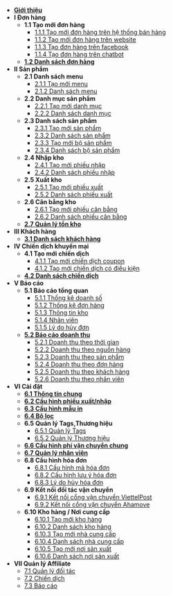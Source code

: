 - [**Giới thiệu**](eshop/README.md)
- **I Đơn hàng**
     - **1.1 Tạo mới đơn hàng**
	     - [1.1.1 Tạo mới đơn hàng trên hệ thống bán hàng](eshop/taodonhangtrenhethong.md)
	     - [1.1.2 Tạo mới đơn hàng trên website](eshop/taodontrenwebsite.md)
		 - [1.1.3 Tạo đơn hàng trên facebook](eshop/taodonhangquamess.md)
		 - [1.1.4 Tạo đơn hàng trên chatbot](eshop/taodonhangchatbot.md)
	 - [**1.2 Danh sách đơn hàng**](eshop/danhsachdonhang.md)
- **II Sản phẩm**   
     - **2.1 Danh sách menu**
	     - [2.1.1 Tạo mới menu](eshop/taomenu.md)
		 - [2.1.2 Danh sách menu](eshop/danhsachmenu.md) 
     - **2.2 Danh mục sản phẩm**
	     - [2.2.1 Tạo mới danh mục](eshop/taodanhmuc.md)
		 - [2.2.2 Danh sách danh mục](eshop/danhsachdanhmuc.md)
     - **2.3 Danh sách sản phẩm**
	     - [2.3.1 Tạo mới sản phẩm](eshop/taosanpham.md)
		 - [2.3.2 Danh sách sản phẩm](eshop/danhsachsanpham.md)
		 - [2.3.3 Tạo mới bộ sản phẩm](eshop/taobosanpham.md)
		 - [2.3.4 Danh sách bộ sản phẩm](eshop/danhsachbosanpham.md)     
     - **2.4 Nhập kho**
         - [2.4.1 Tạo mới phiếu nhập](eshop/taophieunhap.md)
		 - [2.4.2 Danh sách phiếu nhập](eshop/danhsachphieunhap.md)
     - **2.5 Xuất kho**
	     - [2.5.1 Tạo mới phiếu xuất](eshop/taophieuxuat.md)
		 - [2.5.2 Danh sách phiếu xuất](eshop/danhsachphieuxuat.md)
     - **2.6 Cân bằng kho**
	     - [2.6.1 Tạo mới phiếu cân bằng](eshop/taophieucanbang.md)
		 - [2.6.2 Danh sách phiếu cân bằng](eshop/danhsachphieucanbang.md)
	 - [**2.7 Quản lý tồn kho**](eshop/quanlytonkho.md)
- **III Khách hàng**
     - [**3.1 Danh sách khách hàng**](eshop/danhsachkhachhang.md)  
- **IV Chiến dịch khuyến mại**           
	 - **4.1 Tạo mới chiến dịch**
	     - [4.1.1 Tạo mới chiến dịch coupon](eshop/taochiendichcoupon.md)
	     - [4.1.2 Tạo mới chiến dịch có điều kiện](eshop/taochiendichcodieukien.md)
	 - [**4.2 Danh sách chiến dịch**](eshop/danhsachchiendich.md)
- **V Báo cáo**
     - **5.1 Báo cáo tổng quan**
         - [5.1.1 Thống kê doanh số](eshop/thongkedoanhso.md)
	     - [5.1.2 Thống kê đơn hàng](eshop/thongkedonhang.md)
	     - [5.1.3 Thông tin kho](eshop/thongtinkho.md)
	     - [5.1.4 Nhân viên](eshop/nhanvien.md)
	     - [5.1.5 Lý do hủy đơn](eshop/lydohuydon.md)
     - [**5.2 Báo cáo doanh thu**](eshop/baocaodoanhthu.md)
         - [5.2.1 Doanh thu theo thời gian](eshop/doanhthuthoigian.md)
	     - [5.2.2 Doanh thu theo nguồn hàng](eshop/doanhthunguonhang.md)
	     - [5.2.3 Doanh thu theo sản phẩm](eshop/doanhthusanpham.md)
	     - [5.2.4 Doanh thu theo đơn hàng](eshop/doanhthudonhang.md)
	     - [5.2.5 Doanh thu theo khách hàng](eshop/doanhthukhachhang.md)	
         - [5.2.6 Doanh thu theo nhân viên](eshop/doanhthunhanvien.md)		 
- **VI Cài đặt**
     - [**6.1 Thông tin chung**](eshop/thongtinchung.md)
	 - [**6.2 Cấu hình phiếu xuất/nhập**](eshop/cauhinhxuatnhap.md)
	 - [**6.3 Cấu hình mẫu in**](eshop/cauhinhmauin.md)
     - [**6.4 Bộ lọc**](eshop/boloc.md)
	 - **6.5 Quản lý Tags,Thương hiệu**
		 - [6.5.1 Quản lý Tags](eshop/quanlytags.md)
		 - [6.5.2 Quản lý Thương hiệu](eshop/quanlythuonghieu.md)
	 - [**6.6 Cấu hình phí vận chuyển chung**](eshop/cauhinhphivanchuyenchung.md)
	 - [**6.7 Quản lý nhân viên**](eshop/quanlynhanvien.md)	
	 - **6.8 Cấu hình hóa đơn**
	     - [6.8.1 Cấu hình mã hóa đơn](eshop/cauhinhmahoadon.md)
		 - [6.8.2 Cấu hình lưu ý hóa đơn](eshop/luuyhoadon.md)
		 - [6.8.3 Lý do hủy hóa đơn](eshop/cauhinhlydohuydon.md)
	 - **6.9 Kết nối đối tác vận chuyển**
	     - [6.9.1 Kết nối cổng vận chuyển ViettelPost](eshop/ketnoiviettelpost.md)
		 - [6.9.2 Kết nối cổng vận chuyển Ahamove](eshop/ketnoiahamove.md)
	 - **6.10 Kho hàng / Nơi cung cấp**
	     - [6.10.1 Tạo mới kho hàng](eshop/taokhohang.md)
		 - [6.10.2 Danh sách kho hàng](eshop/danhsachkhohang.md)
		 - [6.10.3 Tạo mới nhà cung cấp](eshop/taonhacungcap.md)
		 - [6.10.4 Danh sách nhà cung cấp](eshop/danhsachnhacungcap.md)
		 - [6.10.5 Tạo mới nơi sản xuất](eshop/taomoinoisanxuat.md)
		 - [6.10.6 Danh sách nơi sản xuất](eshop/danhsachnoisanxuat.md)
- **VII Quản lý Affiliate**
	 - [7.1 Quản lý đối tác](eshop/quanlydoitac.md)
	 - [7.2 Chiến dịch](eshop/chiendich.md)
	 - [7.3 Báo cáo](eshop/baocaoaffiliate.md)		
     	
      
     